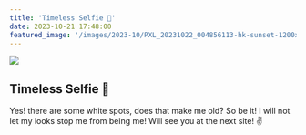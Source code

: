 ```yaml
---
title: 'Timeless Selfie 🤳'
date: 2023-10-21 17:48:00
featured_image: '/images/2023-10/PXL_20231022_004856113-hk-sunset-1200x1600.jpg'
---
```


![](/images/2023-10/PXL_20231022_004856113-hk-sunset.jpg)

## Timeless Selfie 🤳
Yes! there are some white spots, does that make me old?
So be it! I will not let my looks stop me from being me! Will see you at the next site! ✌️